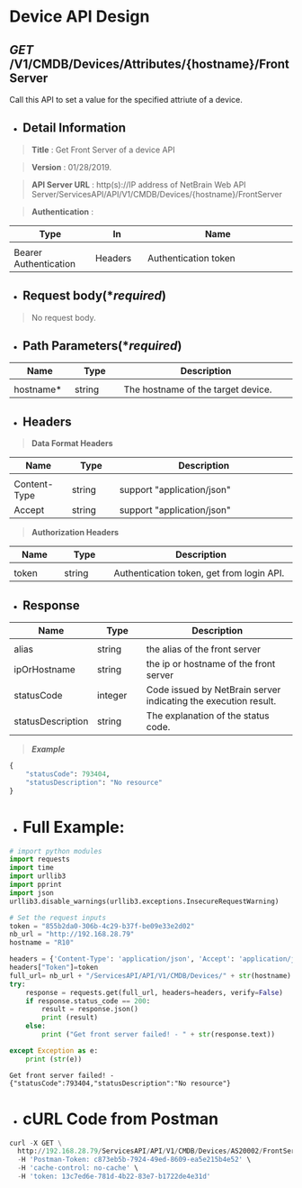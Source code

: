 
# Device API Design

## ***GET*** /V1/CMDB/Devices/Attributes/{hostname}/FrontServer
Call this API to set a value for the specified attriute of a device.

* ## Detail Information

> **Title** : Get Front Server of a device API<br>

> **Version** : 01/28/2019.

> **API Server URL** : http(s)://IP address of NetBrain Web API Server/ServicesAPI/API/V1/CMDB/Devices/{hostname}/FrontServer

> **Authentication** : 

|**Type**|**In**|**Name**|
|------|------|------|
|<img width=100/>|<img width=100/>|<img width=500/>|
|Bearer Authentication| Headers | Authentication token | 

* ## Request body(****required***)

>No request body.

* ## Path Parameters(****required***)

|**Name**|**Type**|**Description**|
|------|------|------|
|<img width=100/>|<img width=100/>|<img width=500/>|
|hostname* | string  | The hostname of the target device. |

* ## Headers

> **Data Format Headers**

|**Name**|**Type**|**Description**|
|------|------|------|
|<img width=100/>|<img width=100/>|<img width=500/>|
| Content-Type | string  | support "application/json" |
| Accept | string  | support "application/json" |

> **Authorization Headers**

|**Name**|**Type**|**Description**|
|------|------|------|
|<img width=100/>|<img width=100/>|<img width=500/>|
| token | string  | Authentication token, get from login API. |

* ## Response

|**Name**|**Type**|**Description**|
|------|------|------|
|<img width=100/>|<img width=100/>|<img width=500/>|
|alias | string | the alias of the front server  |
|ipOrHostname| string | the ip or hostname of the front server  |
|statusCode| integer | Code issued by NetBrain server indicating the execution result.  |
|statusDescription| string | The explanation of the status code. |

> ***Example***


```python
{
    "statusCode": 793404,
    "statusDescription": "No resource"
}
```

* # Full Example:


```python
# import python modules 
import requests
import time
import urllib3
import pprint
import json
urllib3.disable_warnings(urllib3.exceptions.InsecureRequestWarning)

# Set the request inputs
token = "855b2da0-306b-4c29-b37f-be09e33e2d02"
nb_url = "http://192.168.28.79"
hostname = "R10"

headers = {'Content-Type': 'application/json', 'Accept': 'application/json'}
headers["Token"]=token
full_url= nb_url + "/ServicesAPI/API/V1/CMDB/Devices/" + str(hostname) + "/FrontServer"
try:
    response = requests.get(full_url, headers=headers, verify=False)
    if response.status_code == 200:
        result = response.json()
        print (result)
    else:
        print ("Get front server failed! - " + str(response.text))

except Exception as e:
    print (str(e))   
```

    Get front server failed! - {"statusCode":793404,"statusDescription":"No resource"}
    

* # cURL Code from Postman


```python
curl -X GET \
  http://192.168.28.79/ServicesAPI/API/V1/CMDB/Devices/AS20002/FrontServer \
  -H 'Postman-Token: c873eb5b-7924-49ed-8609-ea5e215b4e52' \
  -H 'cache-control: no-cache' \
  -H 'token: 13c7ed6e-781d-4b22-83e7-b1722de4e31d'
```

